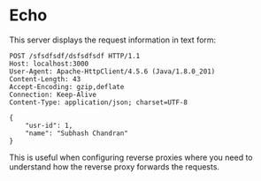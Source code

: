 # Echo

This server displays the request information in text form:

```
POST /sfsdfsdf/dsfsdfsdf HTTP/1.1
Host: localhost:3000
User-Agent: Apache-HttpClient/4.5.6 (Java/1.8.0_201)
Content-Length: 43
Accept-Encoding: gzip,deflate
Connection: Keep-Alive
Content-Type: application/json; charset=UTF-8

{
	"usr-id": 1,
	"name": "Subhash Chandran"
}

```

This is useful when configuring reverse proxies where you need to understand how the reverse proxy forwards the requests.
